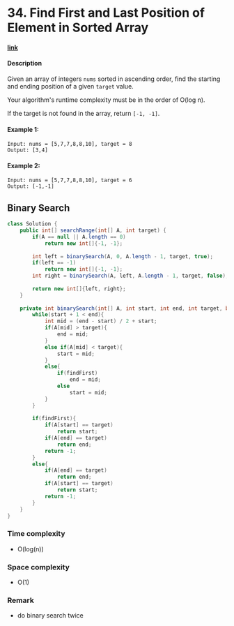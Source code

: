 # 34. Find First and Last Position of Element in Sorted Array

#### [link](https://leetcode.com/problems/XXX/description/)

#### Description
Given an array of integers `nums` sorted in ascending order, find the starting and ending position of a given `target` value.

Your algorithm's runtime complexity must be in the order of O(log n).

If the target is not found in the array, return `[-1, -1]`.

#### Example 1:
```
Input: nums = [5,7,7,8,8,10], target = 8
Output: [3,4]
```
#### Example 2:
```
Input: nums = [5,7,7,8,8,10], target = 6
Output: [-1,-1]
```

## Binary Search
```java
class Solution {
    public int[] searchRange(int[] A, int target) {
        if(A == null || A.length == 0)
            return new int[]{-1, -1};
            
        int left = binarySearch(A, 0, A.length - 1, target, true);
        if(left == -1)
            return new int[]{-1, -1};
        int right = binarySearch(A, left, A.length - 1, target, false);
        
        return new int[]{left, right};
    }
    
    private int binarySearch(int[] A, int start, int end, int target, boolean findFirst){
        while(start + 1 < end){
            int mid = (end - start) / 2 + start;
            if(A[mid] > target){
                end = mid;   
            }
            else if(A[mid] < target){
                start = mid;
            }
            else{
                if(findFirst)
                    end = mid;
                else
                    start = mid;
            }
        }
        
        if(findFirst){
            if(A[start] == target)
                return start;
            if(A[end] == target)
                return end;
            return -1;
        }
        else{
            if(A[end] == target)
                return end;
            if(A[start] == target)
                return start;
            return -1;
        }
    }
}
```
### Time complexity
* O(log(n))
### Space complexity
* O(1)
### Remark
* do binary search twice